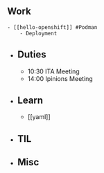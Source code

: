 ## Work
	- [[hello-openshift]] #Podman
		- Deployment
- ## Duties
	- 10:30 ITA Meeting
	- 14:00 Ipinions Meeting
- ## Learn
	- [[yaml]]
- ## TIL
- ## Misc